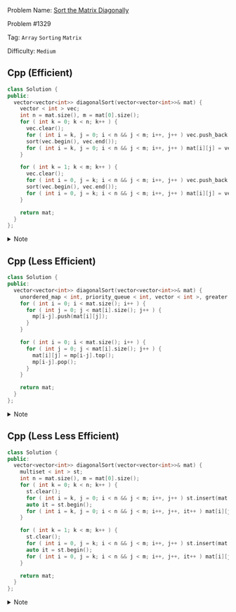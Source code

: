 Problem Name: [Sort the Matrix Diagonally](https://leetcode.com/problems/sort-the-matrix-diagonally/description/)

Problem #1329

Tag: `Array` `Sorting` `Matrix`

Difficulty: `Medium`

## Cpp (Efficient)

```cpp
class Solution {
public:
  vector<vector<int>> diagonalSort(vector<vector<int>>& mat) {
    vector < int > vec;
    int n = mat.size(), m = mat[0].size();
    for ( int k = 0; k < n; k++ ) {
      vec.clear();
      for ( int i = k, j = 0; i < n && j < m; i++, j++ ) vec.push_back(mat[i][j]);
      sort(vec.begin(), vec.end());
      for ( int i = k, j = 0; i < n && j < m; i++, j++ ) mat[i][j] = vec[j];
    }

    for ( int k = 1; k < m; k++ ) {
      vec.clear();
      for ( int i = 0, j = k; i < n && j < m; i++, j++ ) vec.push_back(mat[i][j]);
      sort(vec.begin(), vec.end());
      for ( int i = 0, j = k; i < n && j < m; i++, j++ ) mat[i][j] = vec[i];
    }

    return mat;
  }
};
```

<details>
  <summary>Note</summary>
  <li>Diagonally store in <code>vector</code></li>
  <li>Sort & re-store</li>
</details>

## Cpp (Less Efficient)

```cpp
class Solution {
public:
  vector<vector<int>> diagonalSort(vector<vector<int>>& mat) {
    unordered_map < int, priority_queue < int, vector < int >, greater < int > > > mp;
    for ( int i = 0; i < mat.size(); i++ ) {
      for ( int j = 0; j < mat[i].size(); j++ ) {
        mp[i-j].push(mat[i][j]);
      }
    }

    for ( int i = 0; i < mat.size(); i++ ) {
      for ( int j = 0; j < mat[i].size(); j++ ) {
        mat[i][j] = mp[i-j].top();
        mp[i-j].pop();
      }
    }

    return mat;
  }
};
```

<details>
  <summary>Note</summary>
  <li>Find all diagonal elements based on <code>i-j</code></li>
  <li>Store in <code>priority_queue</code> & re-store</li>
</details>

## Cpp (Less Less Efficient)

```cpp
class Solution {
public:
  vector<vector<int>> diagonalSort(vector<vector<int>>& mat) {
    multiset < int > st;
    int n = mat.size(), m = mat[0].size();
    for ( int k = 0; k < n; k++ ) {
      st.clear();
      for ( int i = k, j = 0; i < n && j < m; i++, j++ ) st.insert(mat[i][j]);
      auto it = st.begin();
      for ( int i = k, j = 0; i < n && j < m; i++, j++, it++ ) mat[i][j] = *it;
    }

    for ( int k = 1; k < m; k++ ) {
      st.clear();
      for ( int i = 0, j = k; i < n && j < m; i++, j++ ) st.insert(mat[i][j]);
      auto it = st.begin();
      for ( int i = 0, j = k; i < n && j < m; i++, j++, it++ ) mat[i][j] = *it;
    }

    return mat;
  }
};
```

<details>
  <summary>Note</summary>
  <li>Find all diagonal elements based on <code>i-j</code></li>
  <li>Store in <code>multiset</code> & re-store</li>
</details>
